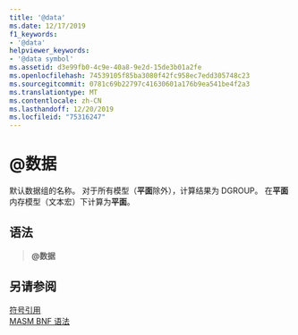 ```yaml
---
title: '@data'
ms.date: 12/17/2019
f1_keywords:
- '@data'
helpviewer_keywords:
- '@data symbol'
ms.assetid: d3e99fb0-4c9e-40a8-9e2d-15de3b01a2fe
ms.openlocfilehash: 74539105f85ba3080f42fc958ec7edd305748c23
ms.sourcegitcommit: 0781c69b22797c41630601a176b9ea541be4f2a3
ms.translationtype: MT
ms.contentlocale: zh-CN
ms.lasthandoff: 12/20/2019
ms.locfileid: "75316247"
---
```

# <a name="data"></a>\@数据

默认数据组的名称。 对于所有模型（**平面**除外），计算结果为 DGROUP。 在**平面**内存模型（文本宏）下计算为**平面**。

## <a name="syntax"></a>语法

> **\@数据**

## <a name="see-also"></a>另请参阅

[符号引用](symbols-reference.md)\
[MASM BNF 语法](masm-bnf-grammar.md)
